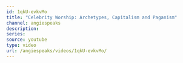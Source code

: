 ```yaml
---
id: 1qkU-evkvMo
title: "Celebrity Worship: Archetypes, Capitalism and Paganism"
channel: angiespeaks
description:
series:
source: youtube
type: video
url: /angiespeaks/videos/1qkU-evkvMo/
---
```

